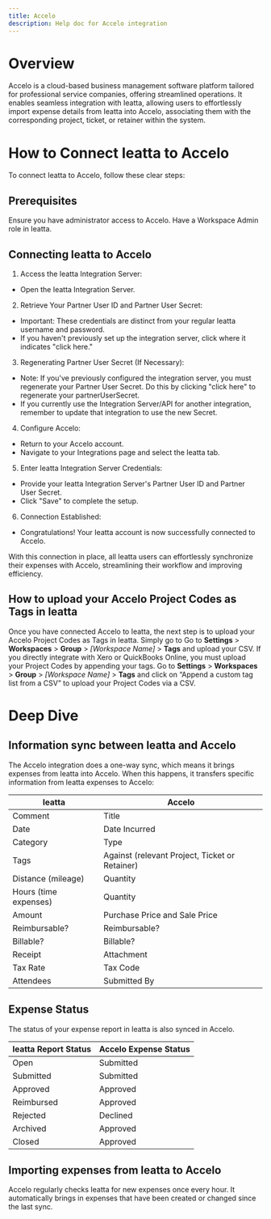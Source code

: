 ```yaml
---
title: Accelo
description: Help doc for Accelo integration
---
```

<!-- The lines above are required by Jekyll to process the .md file -->

# Overview
Accelo is a cloud-based business management software platform tailored for professional service companies, offering streamlined operations. It enables seamless integration with Ieatta, allowing users to effortlessly import expense details from Ieatta into Accelo, associating them with the corresponding project, ticket, or retainer within the system. 

# How to Connect Ieatta to Accelo
To connect Ieatta to Accelo, follow these clear steps:

## Prerequisites
Ensure you have administrator access to Accelo.
Have a Workspace Admin role in Ieatta.

## Connecting Ieatta to Accelo
1. Access the Ieatta Integration Server:
- Open the Ieatta Integration Server.
2. Retrieve Your Partner User ID and Partner User Secret:
- Important: These credentials are distinct from your regular Ieatta username and password.
- If you haven't previously set up the integration server, click where it indicates "click here."
3. Regenerating Partner User Secret (If Necessary):
- Note: If you've previously configured the integration server, you must regenerate your Partner User Secret. Do this by clicking "click here" to regenerate your partnerUserSecret.
- If you currently use the Integration Server/API for another integration, remember to update that integration to use the new Secret.
4. Configure Accelo:
- Return to your Accelo account.
- Navigate to your Integrations page and select the Ieatta tab.
5. Enter Ieatta Integration Server Credentials:
- Provide your Ieatta Integration Server's Partner User ID and Partner User Secret.
- Click "Save" to complete the setup.
6. Connection Established:
- Congratulations! Your Ieatta account is now successfully connected to Accelo.

With this connection in place, all Ieatta users can effortlessly synchronize their expenses with Accelo, streamlining their workflow and improving efficiency.

## How to upload your Accelo Project Codes as Tags in Ieatta
Once you have connected Accelo to Ieatta, the next step is to upload your Accelo Project Codes as Tags in Ieatta. Simply go to Go to **Settings** > **Workspaces** > **Group** > _[Workspace Name]_ > **Tags** and upload your CSV.
If you directly integrate with Xero or QuickBooks Online, you must upload your Project Codes by appending your tags. Go to **Settings** > **Workspaces** > **Group** > _[Workspace Name]_ > **Tags** and click on “Append a custom tag list from a CSV” to upload your Project Codes via a CSV.

# Deep Dive
## Information sync between Ieatta and Accelo
The Accelo integration does a one-way sync, which means it brings expenses from Ieatta into Accelo. When this happens, it transfers specific information from Ieatta expenses to Accelo:

| Ieatta           | Accelo                |
|---------------------|-----------------------|
| Comment             | Title                 |
| Date                | Date Incurred         |
| Category            | Type                  |
| Tags                | Against (relevant Project, Ticket or Retainer) |
| Distance (mileage)  | Quantity              |
| Hours (time expenses) | Quantity            |
| Amount              | Purchase Price and Sale Price |
| Reimbursable?       | Reimbursable?         |
| Billable?           | Billable?             |
| Receipt             | Attachment            |
| Tax Rate            | Tax Code              |
| Attendees           | Submitted By          |

## Expense Status
The status of your expense report in Ieatta is also synced in Accelo.

| Ieatta Report Status | Accelo Expense Status |
|-------------------------|-----------------------|
| Open                    | Submitted             |
| Submitted               | Submitted             |
| Approved                | Approved              |
| Reimbursed              | Approved              |
| Rejected                | Declined              |
| Archived                | Approved              |
| Closed                  | Approved              |

## Importing expenses from Ieatta to Accelo
Accelo regularly checks Ieatta for new expenses once every hour. It automatically brings in expenses that have been created or changed since the last sync.
